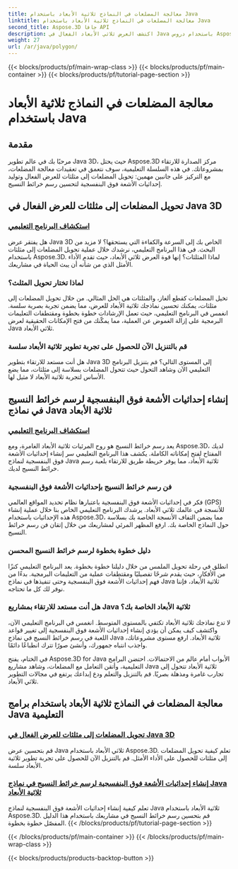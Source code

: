 ```yaml
---
title: معالجة المضلعات في النماذج ثلاثية الأبعاد باستخدام Java
linktitle: معالجة المضلعات في النماذج ثلاثية الأبعاد باستخدام Java
second_title: Aspose.3D جافا API
description: اكتشف العرض ثلاثي الأبعاد الفعال في Java باستخدام دروس Aspose.3D. تحويل المضلعات إلى مثلثات وإنشاء إحداثيات الأشعة فوق البنفسجية للحصول على الأداء الأمثل ورسم خرائط النسيج المحسن.
weight: 27
url: /ar/java/polygon/
---
```


{{< blocks/products/pf/main-wrap-class >}}
{{< blocks/products/pf/main-container >}}
{{< blocks/products/pf/tutorial-page-section >}}

# معالجة المضلعات في النماذج ثلاثية الأبعاد باستخدام Java

## مقدمة

مرحبًا بك في عالم تطوير Java 3D، حيث يحتل Aspose.3D مركز الصدارة للارتقاء بمشروعاتك. في هذه السلسلة التعليمية، سوف نتعمق في تعقيدات معالجة المضلعات، مع التركيز على جانبين مهمين: تحويل المضلعات إلى مثلثات للعرض الفعال وتوليد إحداثيات الأشعة فوق البنفسجية لتحسين رسم خرائط النسيج.

## تحويل المضلعات إلى مثلثات للعرض الفعال في Java 3D

### [استكشاف البرنامج التعليمي](./convert-polygons-triangles/)

هل يفتقر عرض Java 3D الخاص بك إلى السرعة والكفاءة التي يستحقها؟ لا مزيد من البحث. في هذا البرنامج التعليمي، نرشدك خلال عملية تحويل المضلعات إلى مثلثات باستخدام Aspose.3D. لماذا المثلثات؟ إنها قوة العرض ثلاثي الأبعاد، حيث تقدم الأداء الأمثل الذي من شأنه أن يبث الحياة في مشاريعك.

### لماذا تختار تحويل المثلث؟

تخيل المضلعات كقطع ألغاز، والمثلثات هي الحل المثالي. من خلال تحويل المضلعات إلى مثلثات، يمكنك تحسين نماذجك ثلاثية الأبعاد للعرض، مما يضمن تجربة بصرية سلسة. انغمس في البرنامج التعليمي، حيث تعمل الإرشادات خطوة بخطوة ومقتطفات التعليمات البرمجية على إزالة الغموض عن العملية، مما يمكّنك من فتح الإمكانات الحقيقية لعرض Java ثلاثي الأبعاد.

### قم بالتنزيل الآن للحصول على تجربة تطوير ثلاثية الأبعاد سلسة

هل أنت مستعد للارتقاء بتطوير Java 3D إلى المستوى التالي؟ قم بتنزيل البرنامج التعليمي الآن وشاهد التحول حيث تتحول المضلعات بسلاسة إلى مثلثات، مما يضع الأساس لتجربة ثلاثية الأبعاد لا مثيل لها.

## إنشاء إحداثيات الأشعة فوق البنفسجية لرسم خرائط النسيج في نماذج Java ثلاثية الأبعاد

### [استكشاف البرنامج التعليمي](./generate-uv-coordinates/)

يعد رسم خرائط النسيج هو روح المرئيات ثلاثية الأبعاد الغامرة، ومع Aspose.3D، لديك المفتاح لفتح إمكاناته الكاملة. يكشف هذا البرنامج التعليمي سر إنشاء إحداثيات الأشعة فوق البنفسجية لنماذج Java ثلاثية الأبعاد، مما يوفر خريطة طريق للارتقاء بلعبة رسم خرائط النسيج لديك.

### فن رسم خرائط النسيج بإحداثيات الأشعة فوق البنفسجية

فكر في إحداثيات الأشعة فوق البنفسجية باعتبارها نظام تحديد المواقع العالمي (GPS) للأنسجة في عالمك ثلاثي الأبعاد. يرشدك البرنامج التعليمي الخاص بنا خلال عملية إنشاء هذه الإحداثيات باستخدام Aspose.3D، مما يضمن التفاف الأنسجة الخاصة بك بسلاسة حول النماذج الخاصة بك. ارفع المظهر المرئي لمشاريعك من خلال إتقان فن رسم خرائط النسيج.

### دليل خطوة بخطوة لرسم خرائط النسيج المحسن

انطلق في رحلة تحويل الملمس من خلال دليلنا خطوة بخطوة. يعد البرنامج التعليمي كنزًا من الأفكار، حيث يقدم شرحًا تفصيليًا ومقتطفات عملية من التعليمات البرمجية. بدءًا من فهم إحداثيات الأشعة فوق البنفسجية وحتى تنفيذها في نماذج Java ثلاثية الأبعاد، فإننا نوفر لك كل ما تحتاجه.

### هل أنت مستعد للارتقاء بمشاريع Java ثلاثية الأبعاد الخاصة بك؟

لا تدع نماذجك ثلاثية الأبعاد تكتفي بالمستوى المتوسط. انغمس في البرنامج التعليمي الآن، واكتشف كيف يمكن أن يؤدي إنشاء إحداثيات الأشعة فوق البنفسجية إلى تغيير قواعد اللعبة في رسم خرائط النسيج في نماذج Java ثلاثية الأبعاد. ارفع مستوى مشروعاتك، واجذب انتباه جمهورك، وأنشئ صورًا تترك انطباعًا دائمًا.

في الختام، يفتح Aspose.3D for Java الأبواب أمام عالم من الاحتمالات. احتضن البرامج التعليمية، وأتقن التعامل مع المضلعات، وشاهد مشاريع Java ثلاثية الأبعاد تتحول إلى تجارب غامرة ومذهلة بصريًا. قم بالتنزيل والتعلم ودع إبداعك يرتفع في مجالات التطوير ثلاثي الأبعاد.
## معالجة المضلعات في النماذج ثلاثية الأبعاد باستخدام برامج Java التعليمية
### [تحويل المضلعات إلى مثلثات للعرض الفعال في Java 3D](./convert-polygons-triangles/)
قم بتحسين عرض Java ثلاثي الأبعاد باستخدام Aspose.3D. تعلم كيفية تحويل المضلعات إلى مثلثات للحصول على الأداء الأمثل. قم بالتنزيل الآن للحصول على تجربة تطوير ثلاثية الأبعاد سلسة.
### [إنشاء إحداثيات الأشعة فوق البنفسجية لرسم خرائط النسيج في نماذج Java ثلاثية الأبعاد](./generate-uv-coordinates/)
تعلم كيفية إنشاء إحداثيات الأشعة فوق البنفسجية لنماذج Java ثلاثية الأبعاد باستخدام Aspose.3D. قم بتحسين رسم خرائط النسيج في مشاريعك باستخدام هذا الدليل المفصّل خطوة بخطوة.
{{< /blocks/products/pf/tutorial-page-section >}}

{{< /blocks/products/pf/main-container >}}
{{< /blocks/products/pf/main-wrap-class >}}

{{< blocks/products/products-backtop-button >}}
